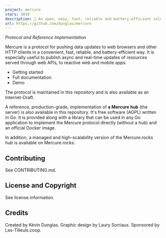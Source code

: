 ```yaml
---
project: mercure
stars: 5019
description: 🪽 An open, easy, fast, reliable and battery-efficient solution for real-time communications
url: https://github.com/dunglas/mercure
---
```


_Protocol and Reference Implementation_

Mercure is a protocol for pushing data updates to web browsers and other HTTP clients in a convenient, fast, reliable, and battery-efficient way. It is especially useful to publish async and real-time updates of resources served through web APIs, to reactive web and mobile apps.

-   Getting started
-   Full documentation
-   Demo

The protocol is maintained in this repository and is also available as an Internet-Draft.

A reference, production-grade, implementation of **a Mercure hub** (the server) is also available in this repository. It's free software (AGPL) written in Go. It is provided along with a library that can be used in any Go application to implement the Mercure protocol directly (without a hub) and an official Docker image.

In addition, a managed and high-scalability version of the Mercure.rocks hub is available on Mercure.rocks.

Contributing
------------

See CONTRIBUTING.md.

License and Copyright
---------------------

See license information.

Credits
-------

Created by Kévin Dunglas. Graphic design by Laury Sorriaux. Sponsored by Les-Tilleuls.coop.
